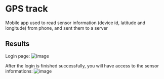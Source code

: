 # GPS track

Mobile app used to read sensor information (device id, latitude and longitude) from phone, and sent them to a server

## Results

Login page:
![image](/images/login.png?raw=true)

After the login is finished successfully, you will have access to the sensor informations:
![image](/images/location.png?raw=true)